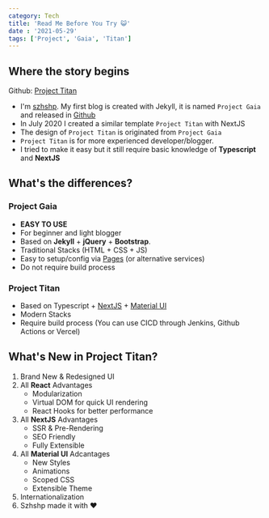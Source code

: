 ```yaml
---
category: Tech
title: 'Read Me Before You Try 😺'
date : '2021-05-29'
tags: ['Project', 'Gaia', 'Titan']
---
```



## Where the story begins

Github: [Project Titan](https://github.com/szhshp/NextJS-BlogTemplate-ProjectTitan)

- I'm [szhshp](https://szhshp.org/). My first blog is created with Jekyll, it is named `Project Gaia` and released in [Github](https://github.com/szhshp/JekyllTheme-ProjectGaia)
- In July 2020 I created a similar template `Project Titan` with NextJS
- The design of `Project Titan` is originated from `Project Gaia`
- `Project Titan` is for more experienced developer/blogger. 
- I tried to make it easy but it still require basic knowledge of **Typescript** and **NextJS**

## What's the differences? 

### Project Gaia

  + **EASY TO USE**
  + For beginner and light blogger
  + Based on **Jekyll** + **jQuery** + **Bootstrap**.
  + Traditional Stacks (HTML + CSS + JS)
  + Easy to setup/config via [Pages](https://pages.github.com/) (or alternative services)
  + Do not require build process

### Project Titan

- Based on Typescript + [NextJS](http://nextjs.org/) + [Material UI](https://material-ui.com/)
- Modern Stacks
- Require build process (You can use CICD through Jenkins, Github Actions or Vercel)

## What's New in Project Titan?

1. Brand New & Redesigned UI
2. All **React** Advantages 
   - Modularization
   - Virtual DOM for quick UI rendering
   - React Hooks for better performance 
3. All **NextJS** Advantages 
   - SSR & Pre-Rendering
   - SEO Friendly
   - Fully Extensible
4. All **Material UI** Adcantages
   - New Styles
   - Animations
   - Scoped CSS
   - Extensible Theme
5. Internationalization
6. Szhshp made it with ❤️
